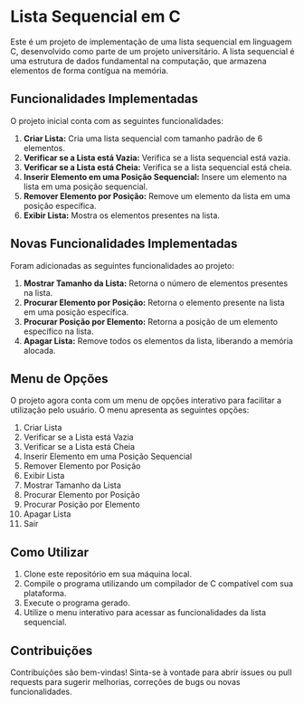 # Lista Sequencial em C

Este é um projeto de implementação de uma lista sequencial em linguagem C, desenvolvido como parte de um projeto universitário. A lista sequencial é uma estrutura de dados fundamental na computação, que armazena elementos de forma contígua na memória.

## Funcionalidades Implementadas

O projeto inicial conta com as seguintes funcionalidades:

1. **Criar Lista:** Cria uma lista sequencial com tamanho padrão de 6 elementos.
2. **Verificar se a Lista está Vazia:** Verifica se a lista sequencial está vazia.
3. **Verificar se a Lista está Cheia:** Verifica se a lista sequencial está cheia.
4. **Inserir Elemento em uma Posição Sequencial:** Insere um elemento na lista em uma posição sequencial.
5. **Remover Elemento por Posição:** Remove um elemento da lista em uma posição específica.
6. **Exibir Lista:** Mostra os elementos presentes na lista.

## Novas Funcionalidades Implementadas

Foram adicionadas as seguintes funcionalidades ao projeto:

1. **Mostrar Tamanho da Lista:** Retorna o número de elementos presentes na lista.
2. **Procurar Elemento por Posição:** Retorna o elemento presente na lista em uma posição específica.
3. **Procurar Posição por Elemento:** Retorna a posição de um elemento específico na lista.
4. **Apagar Lista:** Remove todos os elementos da lista, liberando a memória alocada.

## Menu de Opções

O projeto agora conta com um menu de opções interativo para facilitar a utilização pelo usuário. O menu apresenta as seguintes opções:

1. Criar Lista
2. Verificar se a Lista está Vazia
3. Verificar se a Lista está Cheia
4. Inserir Elemento em uma Posição Sequencial
5. Remover Elemento por Posição
6. Exibir Lista
7. Mostrar Tamanho da Lista
8. Procurar Elemento por Posição
9. Procurar Posição por Elemento
10. Apagar Lista
11. Sair

## Como Utilizar
1. Clone este repositório em sua máquina local.
2. Compile o programa utilizando um compilador de C compatível com sua plataforma.
3. Execute o programa gerado.
4. Utilize o menu interativo para acessar as funcionalidades da lista sequencial.

## Contribuições

Contribuições são bem-vindas! Sinta-se à vontade para abrir issues ou pull requests para sugerir melhorias, correções de bugs ou novas funcionalidades.
